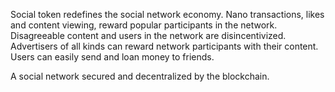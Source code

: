 Social token redefines the social network economy. Nano transactions, likes and content viewing, reward popular participants in the network. Disagreeable content and users in the network are disincentivized. Advertisers of all kinds can reward network participants with their content. Users can easily send and loan money to friends.

A social network secured and decentralized by the blockchain.
